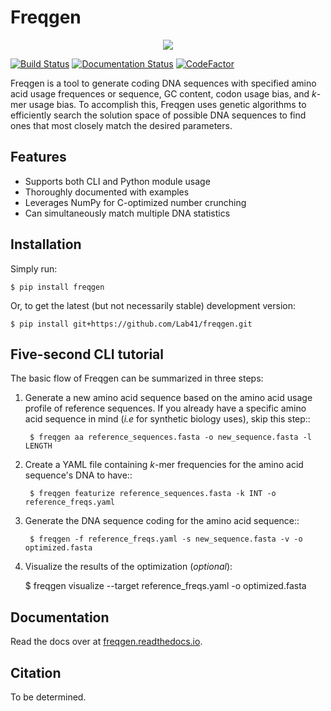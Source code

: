 # Freqgen

<p align ="center">
<img src='https://raw.githubusercontent.com/Lab41/freqgen/master/logo/Freqgen2-01_icon_only.png'>
</p>

[![Build Status](https://travis-ci.org/Lab41/freqgen.svg?branch=master)](https://travis-ci.org/Lab41/freqgen) [![Documentation Status](https://readthedocs.org/projects/freqgen/badge/?version=latest)](https://freqgen.readthedocs.io/en/latest/?badge=latest) [![CodeFactor](https://www.codefactor.io/repository/github/lab41/freqgen/badge)](https://www.codefactor.io/repository/github/lab41/freqgen)


Freqgen is a tool to generate coding DNA sequences with specified amino acid
usage frequences or sequence, GC content, codon usage bias, and *k*-mer
usage bias. To accomplish this, Freqgen uses genetic algorithms to efficiently
search the solution space of possible DNA sequences to find ones that most
closely match the desired parameters.

Features
--------

- Supports both CLI and Python module usage
- Thoroughly documented with examples
- Leverages NumPy for C-optimized number crunching
- Can simultaneously match multiple DNA statistics

Installation
------------

Simply run:

    $ pip install freqgen

Or, to get the latest (but not necessarily stable) development version:

    $ pip install git+https://github.com/Lab41/freqgen.git

Five-second CLI tutorial
------------------------

The basic flow of Freqgen can be summarized in three steps:

1. Generate a new amino acid sequence based on the amino acid usage profile of reference sequences. If you already have a specific amino acid sequence in mind (*i.e* for synthetic biology uses), skip this step::

        $ freqgen aa reference_sequences.fasta -o new_sequence.fasta -l LENGTH

2. Create a YAML file containing *k*-mer frequencies for the amino acid sequence's DNA to have::

        $ freqgen featurize reference_sequences.fasta -k INT -o reference_freqs.yaml

3. Generate the DNA sequence coding for the amino acid sequence::

        $ freqgen -f reference_freqs.yaml -s new_sequence.fasta -v -o optimized.fasta

4. Visualize the results of the optimization (*optional*):

    $ freqgen visualize --target reference_freqs.yaml -o optimized.fasta

Documentation
-------------

Read the docs over at [freqgen.readthedocs.io](http://freqgen.readthedocs.io).

Citation
--------

To be determined.
